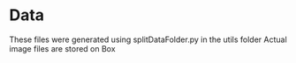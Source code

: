 # Data
These files were generated using  splitDataFolder.py in the utils folder
Actual image files are stored on Box
